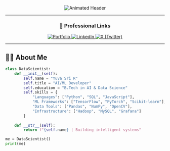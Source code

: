 <div align="center">
  <img src="https://readme-typing-svg.demolab.com?font=Fira+Code&weight=600&size=26&duration=4000&pause=1000&color=5D3FD3&center=true&vCenter=true&width=500&lines=Hello%2C+I'm+Yuva+Sri+R;AI%2FML+Engineer;Data+Science+Specialist;Python+Developer" alt="Animated Header" />
</div>

---

### <div align="center">🔗 Professional Links</div>
<p align="center">
  <a href="https://yuva-sri-ramesh-portfolio.vercel.app/" target="_blank">
    <img src="https://img.shields.io/badge/My_Portfolio-FF7139?style=for-the-badge&logo=firefox&logoColor=white" alt="Portfolio"/>
  </a>
  <a href="https://www.linkedin.com/in/yuva-sri-r-a6a6a5248/" target="_blank">
    <img src="https://img.shields.io/badge/My_LinkedIn-0077B5?style=for-the-badge&logo=linkedin&logoColor=white" alt="LinkedIn"/>
  </a>
  <a href="https://x.com/yuva_sri_ramesh" target="_blank">
    <img src="https://img.shields.io/badge/My_X_Profile-000000?style=for-the-badge&logo=x&logoColor=white" alt="X (Twitter)"/>
  </a>
</p>


---

## 🧑‍💻 About Me
```python
class DataScientist:
    def __init__(self):
        self.name = "Yuva Sri R"
        self.title = "AI/ML Developer"
        self.education = "B.Tech in AI & Data Science"
        self.skills = {
            "Languages": ["Python", "SQL", "JavaScript"],
            "ML Frameworks": ["TensorFlow", "PyTorch", "Scikit-learn"],
            "Data Tools": ["Pandas", "NumPy", "OpenCV"],
            "Infrastructure": ["Hadoop", "MySQL", "Grafana"]
        }
    
    def __str__(self):
        return f"{self.name} | Building intelligent systems"

me = DataScientist()
print(me)
